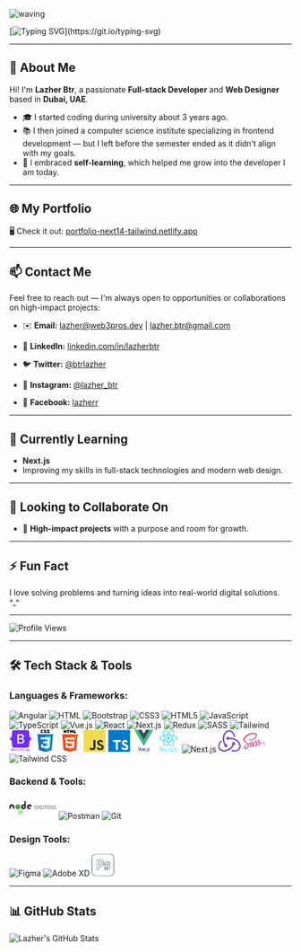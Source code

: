 ![waving](https://capsule-render.vercel.app/api?type=waving&height=90&color=gradient)

[![Typing SVG](https://readme-typing-svg.herokuapp.com?font=Mouse+Memoirs&size=65&pause=500&color=blue&vCenter=true&width=600&height=70&lines=Hi+there+👋🏻🤗,+I'm+LazHer+Btr;I'm+a+Full-stack+Developer;and+Web+Designer;Welcome+to+my+Profile!)](https://git.io/typing-svg)

---

## 👋 About Me

Hi! I'm **Lazher Btr**, a passionate **Full-stack Developer** and **Web Designer** based in **Dubai, UAE**.

- 🎓 I started coding during university about 3 years ago.
- 📚 I then joined a computer science institute specializing in frontend development — but I left before the semester ended as it didn’t align with my goals.
- 🚀 I embraced **self-learning**, which helped me grow into the developer I am today.

---

## 🌐 My Portfolio

🖥️ Check it out: [portfolio-next14-tailwind.netlify.app](https://portfolio-next14-tailwind.netlify.app)

---

## 📫 Contact Me

Feel free to reach out — I'm always open to opportunities or collaborations on high-impact projects:

- ✉️ **Email:** [lazher@web3pros.dev](mailto:lazher@web3pros.dev) | [lazher.btr@gmail.com](mailto:lazher.btr@gmail.com)

- 💼 **LinkedIn:** [linkedin.com/in/lazherbtr](https://linkedin.com/in/lazherbtr)
- 🐦 **Twitter:** [@btrlazher](https://twitter.com/btrlazher)
- 📸 **Instagram:** [@lazher_btr](https://instagram.com/lazher_btr)
- 👤 **Facebook:** [lazherr](https://fb.com/lazherr)

---

## 🧠 Currently Learning

- **Next.js**  
- Improving my skills in full-stack technologies and modern web design.

---

## 🤝 Looking to Collaborate On

- 🚀 **High-impact projects** with a purpose and room for growth.

---

## ⚡ Fun Fact

I love solving problems and turning ideas into real-world digital solutions. ^\_^

---

<p align="left">
  <img src="https://komarev.com/ghpvc/?username=lazherbtra07&label=Profile%20views&color=0e75b6&style=flat" alt="Profile Views" />
</p>

---

## 🛠️ Tech Stack & Tools

### Languages & Frameworks:

<p>
  <img src="https://angular.io/assets/images/logos/angular/angular.svg" width="40" title="Angular"/>
   <img src="https://go-skill-icons.vercel.app/api/icons?i=html" alt="HTML" width="50">
   <img src="https://go-skill-icons.vercel.app/api/icons?i=bootstrap" alt="Bootstrap" width="50">
   <img src="https://go-skill-icons.vercel.app/api/icons?i=CSS3" alt="CSS3" width="50">
   <img src="https://go-skill-icons.vercel.app/api/icons?i=HTML5" alt="HTML5" width="50">
   <img src="https://go-skill-icons.vercel.app/api/icons?i=JavaScript" alt="JavaScript" width="50">
   <img src="https://go-skill-icons.vercel.app/api/icons?i=TypeScript" alt="TypeScript" width="50">
   <img src="https://go-skill-icons.vercel.app/api/icons?i=Vue.js" alt="Vue.js" width="50">
   <img src="https://go-skill-icons.vercel.app/api/icons?i=React" alt="React" width="50">
   <img src="https://go-skill-icons.vercel.app/api/icons?i=Next.js" alt="Next.js" width="50">
   <img src="https://go-skill-icons.vercel.app/api/icons?i=Redux" alt="Redux" width="50">
   <img src="https://go-skill-icons.vercel.app/api/icons?i=SASS" alt="SASS" width="50">
   <img src="https://go-skill-icons.vercel.app/api/icons?i=Tailwind" alt="Tailwind" width="50">
  
  <img src="https://raw.githubusercontent.com/devicons/devicon/master/icons/bootstrap/bootstrap-plain-wordmark.svg" width="40" title="Bootstrap"/>
  <img src="https://raw.githubusercontent.com/devicons/devicon/master/icons/css3/css3-original-wordmark.svg" width="40" title="CSS3"/>
  <img src="https://raw.githubusercontent.com/devicons/devicon/master/icons/html5/html5-original-wordmark.svg" width="40" title="HTML5"/>
  <img src="https://raw.githubusercontent.com/devicons/devicon/master/icons/javascript/javascript-original.svg" width="40" title="JavaScript"/>
  <img src="https://raw.githubusercontent.com/devicons/devicon/master/icons/typescript/typescript-original.svg" width="40" title="TypeScript"/>
  <img src="https://raw.githubusercontent.com/devicons/devicon/master/icons/vuejs/vuejs-original-wordmark.svg" width="40" title="Vue.js"/>
  <img src="https://raw.githubusercontent.com/devicons/devicon/master/icons/react/react-original-wordmark.svg" width="40" title="React"/>
  <img src="https://cdn.worldvectorlogo.com/logos/nextjs-2.svg" width="40" title="Next.js"/>
  <img src="https://raw.githubusercontent.com/devicons/devicon/master/icons/redux/redux-original.svg" width="40" title="Redux"/>
  <img src="https://raw.githubusercontent.com/devicons/devicon/master/icons/sass/sass-original.svg" width="40" title="SASS"/>
  <img src="https://www.vectorlogo.zone/logos/tailwindcss/tailwindcss-icon.svg" width="40" title="Tailwind CSS"/>
</p>

### Backend & Tools:

<p>
  <img src="https://raw.githubusercontent.com/devicons/devicon/master/icons/nodejs/nodejs-original-wordmark.svg" width="40" title="Node.js"/>
  <img src="https://raw.githubusercontent.com/devicons/devicon/master/icons/express/express-original-wordmark.svg" width="40" title="Express.js"/>
  <img src="https://www.vectorlogo.zone/logos/getpostman/getpostman-icon.svg" width="40" title="Postman"/>
  <img src="https://www.vectorlogo.zone/logos/git-scm/git-scm-icon.svg" width="40" title="Git"/>
</p>

### Design Tools:

<p>
  <img src="https://www.vectorlogo.zone/logos/figma/figma-icon.svg" width="40" title="Figma"/>
  <img src="https://cdn.worldvectorlogo.com/logos/adobe-xd.svg" width="40" title="Adobe XD"/>
  <img src="https://raw.githubusercontent.com/devicons/devicon/master/icons/photoshop/photoshop-line.svg" width="40" title="Photoshop"/>
</p>

---

## 📊 GitHub Stats

<p>
  <img align="center" src="https://github-readme-stats.vercel.app/api?username=lazherbtra07&show_icons=true&locale=en" alt="Lazher's GitHub Stats" />
</p>
